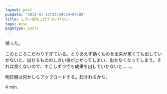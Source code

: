 ```yaml
---
layout: post
pubdate: "2013-01-23T23:59:59+09:00"
title: しきい値を上げてはいけない
tags: misc
pagetype: posts
---
```

帰った。

このところこだわりすぎている。とりあえず動くものを出来が悪くても出していかないと、出せるもののしきい値が上がってしまい、出せなくなってしまう。それは良くないので、すこしずつでも成果を出していかないと……。

明日朝は何かしらアップロードする。起きれるかな。

4 min.
